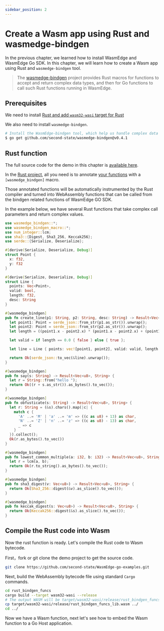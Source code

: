```yaml
---
sidebar_position: 2
---
```


# Create a Wasm app using Rust and wasmedge-bindgen

In the previous chapter, we learned how to install WasmEdge and WasmEdge Go SDK. In this chapter, we will learn how to create a Wasm app using Rust and `wasmedge-bindgen` tool.

> The [wasmedge-bindgen](https://github.com/second-state/wasmedge-bindgen) project provides Rust macros for functions to accept and return complex data types, and then for Go functions to call such Rust functions running in WasmEdge.

## Prerequisites

We need to install [Rust and add `wasm32-wasi` target for Rust](/develop/rust/setup.md)

We also need to install `wasmedge-bindgen`.

```bash
# Install the WasmEdge-bindgen tool, which help us handle complex data passing
$ go get github.com/second-state/wasmedge-bindgen@v0.4.1
```

## Rust function

The full source code for the demo in this chapter is [available here](https://github.com/second-state/WasmEdge-go-examples/tree/master/wasmedge-bindgen/go_BindgenFuncs).

In the [Rust project](https://github.com/second-state/WasmEdge-go-examples/tree/master/wasmedge-bindgen/go_BindgenFuncs/rust_bindgen_funcs), all you need is to annotate [your functions](https://github.com/second-state/WasmEdge-go-examples/blob/master/wasmedge-bindgen/go_BindgenFuncs/rust_bindgen_funcs/src/lib.rs) with a `[wasmedge_bindgen]` macro.

Those annotated functions will be automatically instrumented by the Rust compiler and turned into WebAssembly functions that can be called from the bindgen related functions of WasmEdge GO SDK.

In the example below, we have several Rust functions that take complex call parameters and return complex values.

```rust
use wasmedge_bindgen::*;
use wasmedge_bindgen_macro::*;
use num_integer::lcm;
use sha3::{Digest, Sha3_256, Keccak256};
use serde::{Serialize, Deserialize};

#[derive(Serialize, Deserialize, Debug)]
struct Point {
  x: f32,
  y: f32
}

#[derive(Serialize, Deserialize, Debug)]
struct Line {
  points: Vec<Point>,
  valid: bool,
  length: f32,
  desc: String
}

#[wasmedge_bindgen]
pub fn create_line(p1: String, p2: String, desc: String) -> Result<Vec<u8>, String> {
  let point1: Point = serde_json::from_str(p1.as_str()).unwrap();
  let point2: Point = serde_json::from_str(p2.as_str()).unwrap();
  let length = ((point1.x - point2.x) * (point1.x - point2.x) + (point1.y - point2.y) * (point1.y - point2.y)).sqrt();

  let valid = if length == 0.0 { false } else { true };

  let line = Line { points: vec![point1, point2], valid: valid, length: length, desc: desc };

  return Ok(serde_json::to_vec(&line).unwrap());
}

#[wasmedge_bindgen]
pub fn say(s: String) -> Result<Vec<u8>, String> {
  let r = String::from("hello ");
  return Ok((r + s.as_str()).as_bytes().to_vec());
}

#[wasmedge_bindgen]
pub fn obfusticate(s: String) -> Result<Vec<u8>, String> {
  let r: String = (&s).chars().map(|c| {
    match c {
      'A' ..= 'M' | 'a' ..= 'm' => ((c as u8) + 13) as char,
      'N' ..= 'Z' | 'n' ..= 'z' => ((c as u8) - 13) as char,
      _ => c
    }
  }).collect();
  Ok(r.as_bytes().to_vec())
}

#[wasmedge_bindgen]
pub fn lowest_common_multiple(a: i32, b: i32) -> Result<Vec<u8>, String> {
  let r = lcm(a, b);
  return Ok(r.to_string().as_bytes().to_vec());
}

#[wasmedge_bindgen]
pub fn sha3_digest(v: Vec<u8>) -> Result<Vec<u8>, String> {
  return Ok(Sha3_256::digest(&v).as_slice().to_vec());
}

#[wasmedge_bindgen]
pub fn keccak_digest(s: Vec<u8>) -> Result<Vec<u8>, String> {
  return Ok(Keccak256::digest(&s).as_slice().to_vec());
}
```

## Compile the Rust code into Wasm

Now the rust function is ready. Let's compile the Rust code to Wasm bytecode.

First，fork or git clone the demo project to get the source code.

```bash
git clone https://github.com/second-state/WasmEdge-go-examples.git
```

Next, build the WebAssembly bytecode file using standard `Cargo` commands.

```bash
cd rust_bindgen_funcs
cargo build --target wasm32-wasi --release
# The output WASM will be target/wasm32-wasi/release/rust_bindgen_funcs_lib.wasm.
cp target/wasm32-wasi/release/rust_bindgen_funcs_lib.wasm ../
cd ../
```

Now we have a Wasm function, next let's see how to embed the Wasm function to a Go Host application.
